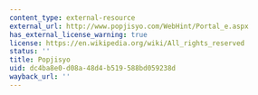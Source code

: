 ```yaml
---
content_type: external-resource
external_url: http://www.popjisyo.com/WebHint/Portal_e.aspx
has_external_license_warning: true
license: https://en.wikipedia.org/wiki/All_rights_reserved
status: ''
title: Popjisyo
uid: dc4ba8e0-d08a-48d4-b519-588bd059238d
wayback_url: ''
---
```

